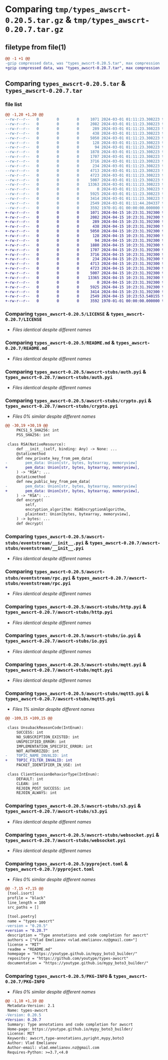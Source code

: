 # Comparing `tmp/types_awscrt-0.20.5.tar.gz` & `tmp/types_awscrt-0.20.7.tar.gz`

## filetype from file(1)

```diff
@@ -1 +1 @@
-gzip compressed data, was "types_awscrt-0.20.5.tar", max compression
+gzip compressed data, was "types_awscrt-0.20.7.tar", max compression
```

## Comparing `types_awscrt-0.20.5.tar` & `types_awscrt-0.20.7.tar`

### file list

```diff
@@ -1,20 +1,20 @@
--rw-r--r--   0        0        0     1071 2024-03-01 01:11:23.308223 types_awscrt-0.20.5/LICENSE
--rw-r--r--   0        0        0     2082 2024-03-01 01:11:23.308223 types_awscrt-0.20.5/README.md
--rw-r--r--   0        0        0      289 2024-03-01 01:11:23.308223 types_awscrt-0.20.5/awscrt-stubs/__init__.pyi
--rw-r--r--   0        0        0      438 2024-03-01 01:11:23.308223 types_awscrt-0.20.5/awscrt-stubs/_test.pyi
--rw-r--r--   0        0        0     5050 2024-03-01 01:11:23.308223 types_awscrt-0.20.5/awscrt-stubs/auth.pyi
--rw-r--r--   0        0        0      128 2024-03-01 01:11:23.308223 types_awscrt-0.20.5/awscrt-stubs/checksums.pyi
--rw-r--r--   0        0        0       94 2024-03-01 01:11:23.308223 types_awscrt-0.20.5/awscrt-stubs/common.pyi
--rw-r--r--   0        0        0     1878 2024-03-01 01:11:23.308223 types_awscrt-0.20.5/awscrt-stubs/crypto.pyi
--rw-r--r--   0        0        0     1707 2024-03-01 01:11:23.308223 types_awscrt-0.20.5/awscrt-stubs/eventstream/__init__.pyi
--rw-r--r--   0        0        0     3716 2024-03-01 01:11:23.308223 types_awscrt-0.20.5/awscrt-stubs/eventstream/rpc.pyi
--rw-r--r--   0        0        0      234 2024-03-01 01:11:23.308223 types_awscrt-0.20.5/awscrt-stubs/exceptions.pyi
--rw-r--r--   0        0        0     4713 2024-03-01 01:11:23.308223 types_awscrt-0.20.5/awscrt-stubs/http.pyi
--rw-r--r--   0        0        0     4723 2024-03-01 01:11:23.308223 types_awscrt-0.20.5/awscrt-stubs/io.pyi
--rw-r--r--   0        0        0     5007 2024-03-01 01:11:23.308223 types_awscrt-0.20.5/awscrt-stubs/mqtt.pyi
--rw-r--r--   0        0        0    13363 2024-03-01 01:11:23.308223 types_awscrt-0.20.5/awscrt-stubs/mqtt5.pyi
--rw-r--r--   0        0        0        0 2024-03-01 01:11:23.308223 types_awscrt-0.20.5/awscrt-stubs/py.typed
--rw-r--r--   0        0        0     5925 2024-03-01 01:11:23.308223 types_awscrt-0.20.5/awscrt-stubs/s3.pyi
--rw-r--r--   0        0        0     3414 2024-03-01 01:11:23.308223 types_awscrt-0.20.5/awscrt-stubs/websocket.pyi
--rw-r--r--   0        0        0     2549 2024-03-01 01:11:44.204337 types_awscrt-0.20.5/pyproject.toml
--rw-r--r--   0        0        0     3592 1970-01-01 00:00:00.000000 types_awscrt-0.20.5/PKG-INFO
+-rw-r--r--   0        0        0     1071 2024-04-15 10:23:31.392300 types_awscrt-0.20.7/LICENSE
+-rw-r--r--   0        0        0     2082 2024-04-15 10:23:31.392300 types_awscrt-0.20.7/README.md
+-rw-r--r--   0        0        0      289 2024-04-15 10:23:31.392300 types_awscrt-0.20.7/awscrt-stubs/__init__.pyi
+-rw-r--r--   0        0        0      438 2024-04-15 10:23:31.392300 types_awscrt-0.20.7/awscrt-stubs/_test.pyi
+-rw-r--r--   0        0        0     5050 2024-04-15 10:23:31.392300 types_awscrt-0.20.7/awscrt-stubs/auth.pyi
+-rw-r--r--   0        0        0      128 2024-04-15 10:23:31.392300 types_awscrt-0.20.7/awscrt-stubs/checksums.pyi
+-rw-r--r--   0        0        0       94 2024-04-15 10:23:31.392300 types_awscrt-0.20.7/awscrt-stubs/common.pyi
+-rw-r--r--   0        0        0     1880 2024-04-15 10:23:31.392300 types_awscrt-0.20.7/awscrt-stubs/crypto.pyi
+-rw-r--r--   0        0        0     1707 2024-04-15 10:23:31.392300 types_awscrt-0.20.7/awscrt-stubs/eventstream/__init__.pyi
+-rw-r--r--   0        0        0     3716 2024-04-15 10:23:31.392300 types_awscrt-0.20.7/awscrt-stubs/eventstream/rpc.pyi
+-rw-r--r--   0        0        0      234 2024-04-15 10:23:31.392300 types_awscrt-0.20.7/awscrt-stubs/exceptions.pyi
+-rw-r--r--   0        0        0     4713 2024-04-15 10:23:31.392300 types_awscrt-0.20.7/awscrt-stubs/http.pyi
+-rw-r--r--   0        0        0     4723 2024-04-15 10:23:31.392300 types_awscrt-0.20.7/awscrt-stubs/io.pyi
+-rw-r--r--   0        0        0     5007 2024-04-15 10:23:31.392300 types_awscrt-0.20.7/awscrt-stubs/mqtt.pyi
+-rw-r--r--   0        0        0    13365 2024-04-15 10:23:31.392300 types_awscrt-0.20.7/awscrt-stubs/mqtt5.pyi
+-rw-r--r--   0        0        0        0 2024-04-15 10:23:31.392300 types_awscrt-0.20.7/awscrt-stubs/py.typed
+-rw-r--r--   0        0        0     5925 2024-04-15 10:23:31.392300 types_awscrt-0.20.7/awscrt-stubs/s3.pyi
+-rw-r--r--   0        0        0     3414 2024-04-15 10:23:31.392300 types_awscrt-0.20.7/awscrt-stubs/websocket.pyi
+-rw-r--r--   0        0        0     2549 2024-04-15 10:23:53.540155 types_awscrt-0.20.7/pyproject.toml
+-rw-r--r--   0        0        0     3592 1970-01-01 00:00:00.000000 types_awscrt-0.20.7/PKG-INFO
```

### Comparing `types_awscrt-0.20.5/LICENSE` & `types_awscrt-0.20.7/LICENSE`

 * *Files identical despite different names*

### Comparing `types_awscrt-0.20.5/README.md` & `types_awscrt-0.20.7/README.md`

 * *Files identical despite different names*

### Comparing `types_awscrt-0.20.5/awscrt-stubs/auth.pyi` & `types_awscrt-0.20.7/awscrt-stubs/auth.pyi`

 * *Files identical despite different names*

### Comparing `types_awscrt-0.20.5/awscrt-stubs/crypto.pyi` & `types_awscrt-0.20.7/awscrt-stubs/crypto.pyi`

 * *Files 0% similar despite different names*

```diff
@@ -30,19 +30,19 @@
     PKCS1_5_SHA256: int
     PSS_SHA256: int
 
 class RSA(NativeResource):
     def __init__(self, binding: Any) -> None: ...
     @staticmethod
     def new_private_key_from_pem_data(
-        pem_data: Union[str, bytes, bytearray, memoryview]
+        pem_data: Union[str, bytes, bytearray, memoryview],
     ) -> "RSA": ...
     @staticmethod
     def new_public_key_from_pem_data(
-        pem_data: Union[str, bytes, bytearray, memoryview]
+        pem_data: Union[str, bytes, bytearray, memoryview],
     ) -> "RSA": ...
     def encrypt(
         self,
         encryption_algorithm: RSAEncryptionAlgorithm,
         plaintext: Union[bytes, bytearray, memoryview],
     ) -> bytes: ...
     def decrypt(
```

### Comparing `types_awscrt-0.20.5/awscrt-stubs/eventstream/__init__.pyi` & `types_awscrt-0.20.7/awscrt-stubs/eventstream/__init__.pyi`

 * *Files identical despite different names*

### Comparing `types_awscrt-0.20.5/awscrt-stubs/eventstream/rpc.pyi` & `types_awscrt-0.20.7/awscrt-stubs/eventstream/rpc.pyi`

 * *Files identical despite different names*

### Comparing `types_awscrt-0.20.5/awscrt-stubs/http.pyi` & `types_awscrt-0.20.7/awscrt-stubs/http.pyi`

 * *Files identical despite different names*

### Comparing `types_awscrt-0.20.5/awscrt-stubs/io.pyi` & `types_awscrt-0.20.7/awscrt-stubs/io.pyi`

 * *Files identical despite different names*

### Comparing `types_awscrt-0.20.5/awscrt-stubs/mqtt.pyi` & `types_awscrt-0.20.7/awscrt-stubs/mqtt.pyi`

 * *Files identical despite different names*

### Comparing `types_awscrt-0.20.5/awscrt-stubs/mqtt5.pyi` & `types_awscrt-0.20.7/awscrt-stubs/mqtt5.pyi`

 * *Files 1% similar despite different names*

```diff
@@ -109,15 +109,15 @@
 
 class UnsubackReasonCode(IntEnum):
     SUCCESS: int
     NO_SUBSCRIPTION_EXISTED: int
     UNSPECIFIED_ERROR: int
     IMPLEMENTATION_SPECIFIC_ERROR: int
     NOT_AUTHORIZED: int
-    TOPIC_NAME_INVALID: int
+    TOPIC_FILTER_INVALID: int
     PACKET_IDENTIFIER_IN_USE: int
 
 class ClientSessionBehaviorType(IntEnum):
     DEFAULT: int
     CLEAN: int
     REJOIN_POST_SUCCESS: int
     REJOIN_ALWAYS: int
```

### Comparing `types_awscrt-0.20.5/awscrt-stubs/s3.pyi` & `types_awscrt-0.20.7/awscrt-stubs/s3.pyi`

 * *Files identical despite different names*

### Comparing `types_awscrt-0.20.5/awscrt-stubs/websocket.pyi` & `types_awscrt-0.20.7/awscrt-stubs/websocket.pyi`

 * *Files identical despite different names*

### Comparing `types_awscrt-0.20.5/pyproject.toml` & `types_awscrt-0.20.7/pyproject.toml`

 * *Files 0% similar despite different names*

```diff
@@ -7,15 +7,15 @@
 [tool.isort]
 profile = "black"
 line_length = 100
 src_paths = []
 
 [tool.poetry]
 name = "types-awscrt"
-version = "0.20.5"
+version = "0.20.7"
 description = "Type annotations and code completion for awscrt"
 authors = ["Vlad Emelianov <vlad.emelianov.nz@gmail.com>"]
 license = "MIT"
 readme = "README.md"
 homepage = "https://youtype.github.io/mypy_boto3_builder/"
 repository = "https://github.com/youtype/types-awscrt"
 documentation = "https://youtype.github.io/mypy_boto3_builder/"
```

### Comparing `types_awscrt-0.20.5/PKG-INFO` & `types_awscrt-0.20.7/PKG-INFO`

 * *Files 0% similar despite different names*

```diff
@@ -1,10 +1,10 @@
 Metadata-Version: 2.1
 Name: types-awscrt
-Version: 0.20.5
+Version: 0.20.7
 Summary: Type annotations and code completion for awscrt
 Home-page: https://youtype.github.io/mypy_boto3_builder/
 License: MIT
 Keywords: awscrt,type-annotations,pyright,mypy,boto3
 Author: Vlad Emelianov
 Author-email: vlad.emelianov.nz@gmail.com
 Requires-Python: >=3.7,<4.0
```


